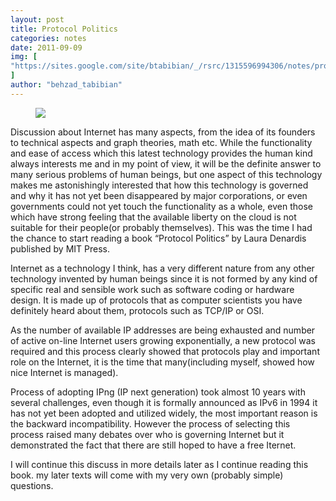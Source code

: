 ```yaml
---
layout: post
title: Protocol Politics
categories: notes
date: 2011-09-09
img: [
"https://sites.google.com/site/btabibian/_/rsrc/1315596994306/notes/protocolpolitics/9780262042574-f30.jpg",
]
author: "behzad_tabibian"
---
```

<figure class="pull-left-third">
<img src="https://sites.google.com/site/btabibian/_/rsrc/1315596994306/notes/protocolpolitics/9780262042574-f30.jpg" />
</figure>
Discussion about Internet has many aspects, from the idea of its founders to technical aspects and graph theories, math etc. While the functionality and ease of access which this latest technology provides the human kind always interests me and in my point of view, it will be the definite answer to many serious problems of human beings, but one aspect of this technology makes me astonishingly interested that how this technology is governed and why it has not yet been disappeared by major corporations, or even governments could not yet touch the functionality as a whole, even those which have strong feeling that the available liberty on the cloud is not suitable for their people(or probably themselves). This was the time I had the chance to start reading a book “Protocol Politics” by Laura Denardis published by MIT Press.

Internet as a technology I think, has a very different nature from any other technology invented by human beings since it is not formed by any kind of specific real and sensible work such as software coding or hardware design. It is made up of protocols that as computer scientists you have definitely heard about them, protocols such as TCP/IP or OSI.

As the number of available IP addresses are being exhausted and number of active on-line Internet users growing exponentially, a new protocol was required and this process clearly showed that protocols play and important role on the Internet, it is the time that many(including myself, showed how nice Internet is managed).

Process of adopting IPng (IP next generation) took almost 10 years with several challenges, even though it is formally announced as IPv6 in 1994 it has not yet been adopted and utilized widely, the most important reason is the backward incompatibility. However the process of selecting this process raised many debates over who is governing Internet but it demonstrated the fact that there are still hoped to have a free Iternet.

I will continue this discuss in more details later as I continue reading this book. my later texts will come with my very own (probably simple) questions.
